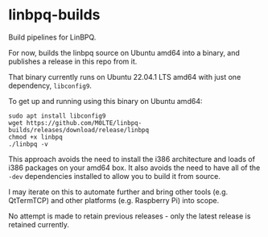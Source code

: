 # linbpq-builds
Build pipelines for LinBPQ.

For now, builds the linbpq source on Ubuntu amd64 into a binary, and publishes a release in this repo from it.

That binary currently runs on Ubuntu 22.04.1 LTS amd64 with just one dependency, `libconfig9`.

To get up and running using this binary on Ubuntu amd64:

```shell
sudo apt install libconfig9
wget https://github.com/M0LTE/linbpq-builds/releases/download/release/linbpq
chmod +x linbpq
./linbpq -v
```

This approach avoids the need to install the i386 architecture and loads of i386 packages on your amd64 box. It also avoids the need to have all of the `-dev` dependencies installed to allow you to build it from source.

I may iterate on this to automate further and bring other tools (e.g. QtTermTCP) and other platforms (e.g. Raspberry Pi) into scope.

No attempt is made to retain previous releases - only the latest release is retained currently.

